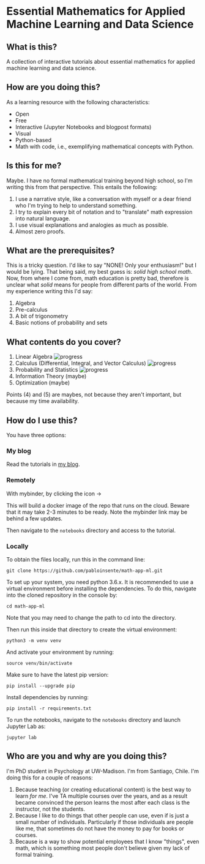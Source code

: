 # Essential Mathematics for Applied Machine Learning and Data Science

## What is this?

A collection of interactive tutorials about essential mathematics for applied machine learning and data science.

## How are you doing this?

As a learning resource with the following characteristics:

- Open
- Free
- Interactive (Jupyter Notebooks and blogpost formats)
- Visual
- Python-based
- Math with code, i.e., exemplifying mathematical concepts with Python.

## Is this for me?

Maybe. I have no formal mathematical training beyond high school, so I'm writing this from that perspective. This entails the following:

1. I use a narrative style, like a conversation with myself or a dear friend who I'm trying to help to understand something.
2. I try to explain every bit of notation and to "translate" math expression into natural language. 
3. I use visual explanations and analogies as much as possible.
4. Almost zero proofs.

## What are the prerequisites?

This is a tricky question. I'd like to say "NONE! Only your enthusiasm!" but I would be lying. That being said, my best guess is: *solid high school math*. Now, from where I come from, math education is pretty bad, therefore is unclear what *solid* means for people from different parts of the world. From my experience writing this I'd say:

1. Algebra
2. Pre-calculus
3. A bit of trigonometry
4. Basic notions of probability and sets

## What contents do you cover?

1. Linear Algebra ![progress](https://progress-bar.dev/80/ "progress")
2. Calculus (Differential, Integral, and Vector Calculus) ![progress](https://progress-bar.dev/0/ "progress")
3. Probability and Statistics ![progress](https://progress-bar.dev/0/ "progress")
4. Information Theory (maybe)
5. Optimization (maybe)

Points (4) and (5) are maybes, not because they aren't important, but because my time availability.

## How do I use this?

You have three options:

### My blog

Read the tutorials in [my blog](https://pabloinsente.github.io/).

### Remotely

With mybinder, by clicking the icon ->

This will build a docker image of the repo that runs on the cloud. Beware that it may take 2-3 minutes to be ready. Note the mybinder link may be behind a few updates.

Then navigate to the `notebooks` directory and access to the tutorial.

### Locally

To obtain the files locally, run this in the command line:

```
git clone https://github.com/pabloinsente/math-app-ml.git
```

To set up your system, you need python 3.6.x. It is recommended to use a virtual environment before installing the dependencies. To do this, navigate into the cloned repository in the console by:

```
cd math-app-ml
```
Note that you may need to change the path to cd into the directory.

Then run this inside that directory to create the virtual environment:

```
python3 -m venv venv
```
And activate your environment by running:

```
source venv/bin/activate
```

Make sure to have the latest pip version:

```
pip install --upgrade pip
```

Install dependencies by running:

```
pip install -r requirements.txt
```

To run the notebooks, navigate to the `notebooks` directory and launch Jupyter Lab as:

```
jupyter lab 
```

## Who are you and why are you doing this?

I'm PhD student in Psychology at UW-Madison. I'm from Santiago, Chile. I'm doing this for a couple of reasons:

1. Because teaching (or creating educational content) is the best way to learn *for me*. I've TA multiple courses over the years, and as a result became convinced the person learns the most after each class is the instructor, not the students.
2. Because I like to do things that other people can use, even if is just a small number of individuals. Particularly if those individuals are people like me, that sometimes do not have the money to pay for books or courses.
3. Because is a way to show potential employees that I know "things", even math, which is something most people don't believe given my lack of formal training.
